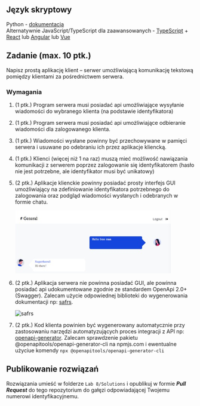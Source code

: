 ## Język skryptowy

Python - [dokumentacja](https://docs.python.org/3/tutorial/index.html)   
Alternatywnie JavaScript/TypeScript dla zaawansowanych - [TypeScript](https://www.typescriptlang.org) + [React](https://reactjs.org) lub [Angular](https://angular.io) lub [Vue](https://vuejs.org)   

## Zadanie (max. 10 ptk.)

Napisz prostą aplikację klient – serwer umożliwiającą komunikację tekstową pomiędzy klientami za pośrednictwem serwera.

### Wymagania

1. (1 ptk.) Program serwera musi posiadać api umożliwiające wysyłanie wiadomości do wybranego klienta (na podstawie identyfikatora)

2. (1 ptk.) Program serwera musi posiadać api umożliwiające odbieranie wiadomości dla zalogowanego klienta.

3. (1 ptk.) Wiadomości wysłane powinny być przechowywane w pamięci serwera i usuwane po odebraniu ich przez aplikacje kliencką.

4. (1 ptk.) Klienci (więcej niż 1 na raz) muszą mieć możliwość nawiązania komunikacji z serwerem poprzez zalogowanie się identyfikatorem (hasło nie jest potrzebne, ale identyfikator musi być unikatowy)

5. (2 ptk.) Aplikacje klienckie powinny posiadać prosty interfejs GUI umożliwiający na zdefiniowanie identyfikatora potrzebnego do zalogowania oraz podgląd wiadomości wysłanych i odebranych w formie chatu.

   ![chat](./docs/chat.png)

6. (2 ptk.) Aplikacja serwera nie powinna posiadać GUI, ale powinna posiadać api udokumentowane zgodnie ze standardem OpenApi 2.0+ (Swagger). Zalecam użycie odpowiednej biblioteki do wygenerowania dokumentacji np: [safrs](https://github.com/thomaxxl/safrs).

   ![safrs](https://github.com/thomaxxl/safrs/blob/master/docs/images/safrs.gif?raw=true)

7. (2 ptk.) Kod klienta powinien być wygenerowany automatycznie przy zastosowaniu narzędzi automatyzujących proces integracji z API np: [openapi-generator](https://github.com/OpenAPITools/openapi-generator). Zalecam sprawdzenie pakietu @openapitools/openapi-generator-cli na npmjs.com i ewentualne użyciue komendy `npx @openapitools/openapi-generator-cli`

## Publikowanie rozwiązań

Rozwiązania umieść w folderze `Lab 8/Solutions` i opublikuj w formie **_Pull Request_** do tego repozytorium do gałęzi odpowiadającej Twojemu numerowi identyfikacyjnemu.
